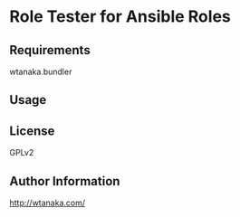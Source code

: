 Role Tester for Ansible Roles
=============================

Requirements
------------

wtanaka.bundler

Usage
-----

License
-------

GPLv2

Author Information
------------------

http://wtanaka.com/
